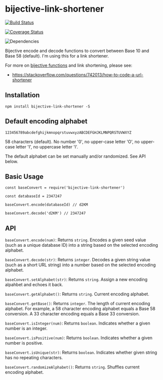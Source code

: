 # bijective-link-shortener
[![Build Status](https://travis-ci.org/ICJIA/bijective-link-shortener.svg?branch=master)](https://travis-ci.org/ICJIA/bijective-link-shortener)


[![Coverage Status](https://coveralls.io/repos/github/ICJIA/bijective-link-shortener/badge.svg?branch=master)](https://coveralls.io/github/ICJIA/bijective-link-shortener?branch=master)


![Dependencies](https://david-dm.org/ICJIA/bijective-link-shortener.svg)

Bijective encode and decode functions to convert between Base 10 and Base 58 (default). I'm using this for a link shortener.

For more on [bijective functions](https://en.wikipedia.org/wiki/Bijection) and link shortening, please see:
- https://stackoverflow.com/questions/742013/how-to-code-a-url-shortener


## Installation

```
npm install bijective-link-shortener -S
```

## Default encoding alphabet
```123456789abcdefghijkmnopqrstuvwxyzABCDEFGHJKLMNPQRSTUVWXYZ```

58 characters (default). No number '0', no upper-case letter 'O', no upper-case letter 'I', no uppercase letter 'l'.

The default alphabet can be set manually and/or randomized. See API below.

## Basic Usage
```
const baseConvert = require('bijective-link-shortener')

const databaseId = 2347247

baseConvert.encode(databaseId) // d2KM

baseConvert.decode('d2KM') // 2347247
```
## API
```baseConvert.encode(num)```: Returns ```string```. Encodes a given seed value (such as a unique database ID) into a string based on the selected encoding alphabet.

```baseConvert.decode(str)```: Returns ```integer```. Decodes a given string value (such as a short URL string) into a number based on the selected encoding alphabet.

```baseConvert.setAlphabet(str)```: Returns ```string```. Assign a new encoding alpahbet and echoes it back.

```baseConvert.getAlphabet()```: Returns ```string```. Current encoding alphabet.

```baseConvert.getBase()```: Returns ```integer```. The length of current encoding alphabet. For example, a 58 character encoding alphabet equals a Base 58 conversion. A 33 character encoding equals a Base 33 conversion.

```baseConvert.isInteger(num)```: Returns ```boolean```. Indicates whether a given number is an integer.

```baseConvert.isPositive(num)```: Returns ```boolean```. Indicates whether a given number is positive.

```baseConvert.isUnique(str)```: Returns ```boolean```.  Indicates whether given string has no repeating characters.

```baseConvert.randomizeAlphabet()```: Returns ```string```. Shuffles current encoding alphabet.
